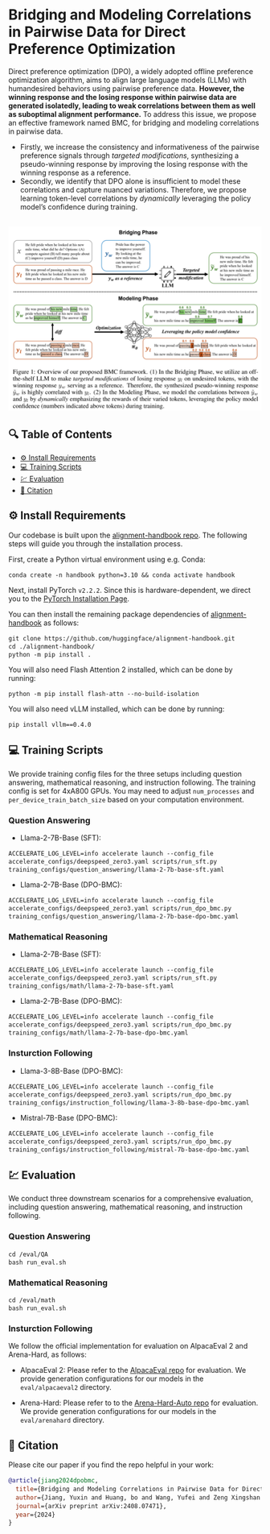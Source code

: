 # Bridging and Modeling Correlations in Pairwise Data for Direct Preference Optimization

Direct preference optimization (DPO), a widely adopted offline preference optimization algorithm, aims to align large language models (LLMs) with humandesired behaviors using pairwise preference data. **However, the winning response and the losing response within pairwise data are generated isolatedly, leading to weak correlations between them as well as suboptimal alignment performance.** To address this issue, we propose an effective framework named BMC, for bridging and modeling correlations in pairwise data. 

- Firstly, we increase the consistency and informativeness of the pairwise preference signals through _targeted modifications_, synthesizing a pseudo-winning response by improving the losing response with the winning response as a reference.
- Secondly, we identify that DPO alone is insufficient to model these correlations and capture nuanced variations. Therefore, we propose learning token-level correlations by _dynamically_ leveraging the policy model’s confidence during training.

<p align="center">
    <br>
    <img src="figures/method.png" width="600"/>
    <br>
</p>


## 🔍 Table of Contents
  - [⚙️ Install Requirements](#install-requirements)
  - [💻 Training Scripts](#training-scripts)
  - [💹 Evaluation](#evaluation)
  - [📝 Citation](#citation)


## ⚙️ Install Requirements

Our codebase is built upon the [alignment-handbook repo](https://github.com/huggingface/alignment-handbook). The following steps will guide you through the installation process.

First, create a Python virtual environment using e.g. Conda:
```shell
conda create -n handbook python=3.10 && conda activate handbook
```

Next, install PyTorch `v2.2.2`. Since this is hardware-dependent, we
direct you to the [PyTorch Installation Page](https://pytorch.org/get-started/locally/).

You can then install the remaining package dependencies of [alignment-handbook](https://github.com/huggingface/alignment-handbook) as follows:

```shell
git clone https://github.com/huggingface/alignment-handbook.git
cd ./alignment-handbook/
python -m pip install .
```

You will also need Flash Attention 2 installed, which can be done by running:

```shell
python -m pip install flash-attn --no-build-isolation
```

You will also need vLLM installed, which can be done by running:
```shell
pip install vllm==0.4.0
```

## 💻 Training Scripts
We provide training config files for the three setups including question answering, mathematical reasoning, and instruction following. The training config is set for 4xA800 GPUs. You may need to adjust `num_processes` and `per_device_train_batch_size` based on your computation environment. 

### Question Answering
* Llama-2-7B-Base (SFT):
```shell
ACCELERATE_LOG_LEVEL=info accelerate launch --config_file accelerate_configs/deepspeed_zero3.yaml scripts/run_sft.py training_configs/question_answering/llama-2-7b-base-sft.yaml
```
* Llama-2-7B-Base (DPO-BMC):
```shell
ACCELERATE_LOG_LEVEL=info accelerate launch --config_file accelerate_configs/deepspeed_zero3.yaml scripts/run_dpo_bmc.py training_configs/question_answering/llama-2-7b-base-dpo-bmc.yaml
```
### Mathematical Reasoning
* Llama-2-7B-Base (SFT):
```shell
ACCELERATE_LOG_LEVEL=info accelerate launch --config_file accelerate_configs/deepspeed_zero3.yaml scripts/run_sft.py training_configs/math/llama-2-7b-base-sft.yaml
```
* Llama-2-7B-Base (DPO-BMC):
```shell
ACCELERATE_LOG_LEVEL=info accelerate launch --config_file accelerate_configs/deepspeed_zero3.yaml scripts/run_dpo_bmc.py training_configs/math/llama-2-7b-base-dpo-bmc.yaml
```
### Insturction Following
* Llama-3-8B-Base (DPO-BMC):
```shell
ACCELERATE_LOG_LEVEL=info accelerate launch --config_file accelerate_configs/deepspeed_zero3.yaml scripts/run_dpo_bmc.py training_configs/instruction_following/llama-3-8b-base-dpo-bmc.yaml
```
* Mistral-7B-Base (DPO-BMC):
```shell
ACCELERATE_LOG_LEVEL=info accelerate launch --config_file accelerate_configs/deepspeed_zero3.yaml scripts/run_dpo_bmc.py training_configs/instruction_following/mistral-7b-base-dpo-bmc.yaml
```

## 💹 Evaluation
We conduct three downstream scenarios for a comprehensive evaluation, including question answering, mathematical reasoning, and instruction following.

### Question Answering
```shell
cd /eval/QA
bash run_eval.sh
```

### Mathematical Reasoning
```shell
cd /eval/math
bash run_eval.sh
```

### Insturction Following
We follow the official implementation for evaluation on AlpacaEval 2 and Arena-Hard, as follows:

* AlpacaEval 2: Please refer to the [AlpacaEval repo](https://github.com/tatsu-lab/alpaca_eval) for evaluation. We provide generation configurations for our models in the `eval/alpacaeval2` directory.

* Arena-Hard: Please refer to to the [Arena-Hard-Auto repo](https://github.com/lm-sys/arena-hard-auto) for evaluation. We provide generation configurations for our models in the `eval/arenahard` directory.



## 📝 Citation
Please cite our paper if you find the repo helpful in your work:

```bibtex
@article{jiang2024dpobmc,
  title={Bridging and Modeling Correlations in Pairwise Data for Direct Preference Optimization},
  author={Jiang, Yuxin and Huang, bo and Wang, Yufei and Zeng Xingshan and Li, Liangyou and Wang, Yasheng and Jiang, Xin and Shang, Lifeng and Tang, Ruiming and Wang, Wei},
  journal={arXiv preprint arXiv:2408.07471},
  year={2024}
}
```
